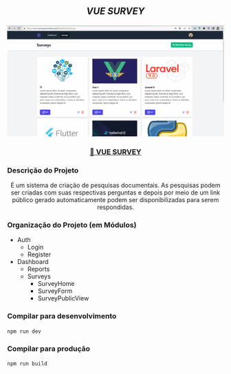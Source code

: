 ## <p align="center"> <i>VUE SURVEY</i> </p>

<div align="center">
  <img width="800" src="https://raw.githubusercontent.com/GiovaniAlves/vue-survey/master/public/img/animacao.gif" class="d-block w-100" alt="...">
</div>

<h3 align="center">
    <a href="https://vue-survey.giovanialves.tech" target="_blank">🔗 VUE SURVEY</a>
</h3>


### Descrição do Projeto

<p align="center">É um sistema de criação de pesquisas documentais. As pesquisas podem ser criadas com suas respectivas perguntas e depois por meio de um link público gerado automaticamente podem ser disponibilizadas para serem respondidas.</p>

### Organização do Projeto (em Módulos)

- Auth
    - Login
    - Register
- Dashboard
    - Reports
    - Surveys
        - SurveyHome
        - SurveyForm
        - SurveyPublicView

### Compilar para desenvolvimento

```
npm run dev
```

### Compilar para produção

```
npm run build
```
